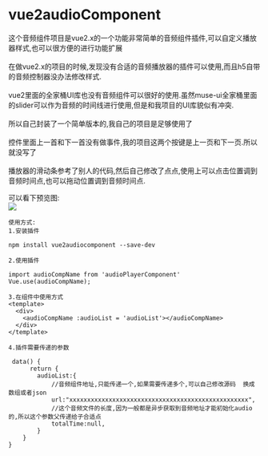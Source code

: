 # vue2audioComponent
这个音频组件项目是vue2.x的一个功能非常简单的音频组件插件,可以自定义播放器样式,也可以很方便的进行功能扩展<br>
<br>
在做vue2.x的项目的时候,发现没有合适的音频播放器的插件可以使用,而且h5自带的音频控制器没办法修改样式.<br>
<br>
vue2里面的全家桶UI库也没有音频组件可以很好的使用.虽然muse-ui全家桶里面的slider可以作为音频的时间线进行使用,但是和我项目的UI库貌似有冲突.<br>
<br>
所以自己封装了一个简单版本的,我自己的项目是足够使用了<br>  
<br>
控件里面上一首和下一首没有做事件,我的项目这两个按键是上一页和下一页.所以就没写了<br>
<br>
播放器的滑动条参考了别人的代码,然后自己修改了点点,使用上可以点击位置调到音频时间点,也可以拖动位置调到音频时间点.


可以看下预览图:<br>
![](http://au-smart.cn/auscience/static/img/audioplayer.png)

```
使用方式:
1.安装插件

npm install vue2audiocomponent --save-dev

2.使用插件

import audioCompName from 'audioPlayerComponent'
Vue.use(audioCompName);

3.在组件中使用方式
<template>
  <div>
    <audioCompName :audioList = 'audioList'></audioCompName>
  </div>
</template>

4.插件需要传递的参数

 data() {
      return { 
        audioList:{
            //音频组件地址,只能传递一个,如果需要传递多个,可以自己修改源码  换成数组或者json
            url:"xxxxxxxxxxxxxxxxxxxxxxxxxxxxxxxxxxxxxxxxxxxxxxxxxx",
            //这个音频文件的长度,因为一般都是异步获取到音频地址才能初始化audio的,所以这个参数父传递给子合适点
            totalTime:null,
        }
    }
}
```

